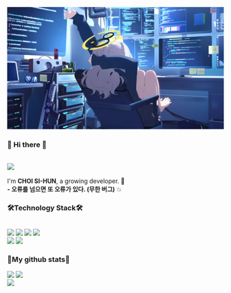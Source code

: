 <div align="left">
  <img src="./header_background_image.jpg"/>
  <h3> 👋 Hi there 👋 </h3>
  <br>
  <a href="mailto:sihun.choi@email.rhya-network.kro.kr"><img src="https://img.shields.io/badge/MY EMAIL-EA4335?style=for-the-badge&logo=Gmail&logoColor=white"link=mailto:sihun.choi@email.rhya-network.kro.kr"/></a>
  <p>
  I'm <strong>CHOI SI-HUN</strong>, a growing developer. 🌱 <br>
  <strong>- 오류를 넘으면 또 오류가 있다. (무한 버그)</strong> 💥
  </p>
  <h3>🛠<strong>Technology Stack🛠</strong></h3>
  </br>
  <img src="https://img.shields.io/badge/.NET-512BD4?style=for-the-badge&logo=.NET&logoColor=white"/>
  <img src="https://img.shields.io/badge/Android-3DDC84?style=for-the-badge&logo=Android&logoColor=white"/>
  <img src="https://img.shields.io/badge/Java-007396?style=for-the-badge&logoColor=white"/>
  <img src="https://img.shields.io/badge/Unity-000000?style=for-the-badge&logo=Unity&logoColor=white"/>
  </br>
  <img src="https://img.shields.io/badge/Mysql-F7DF1E?style=for-the-badge&logo=MySQL&logoColor=black"/>
  <img src="https://img.shields.io/badge/node.js-339933?style=for-the-badge&logo=Node.js&logoColor=white">
    
  <h3>🧷<strong>My github stats</strong>🧷</h3>
  <img src="https://github-readme-stats.vercel.app/api/top-langs/?username=fkdldkRhya&layout=compact&theme=tokyonight" height="150vh" />
  <img src="https://github-readme-streak-stats.herokuapp.com/?user=fkdldkRhya&theme=tokyonight" height="150vh"/>
  </br>
  <img src="https://github-profile-summary-cards.vercel.app/api/cards/profile-details?username=fkdldkRhya&theme=nord_dark" width="660vw" />
</div>
